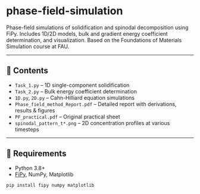 # phase-field-simulation
Phase-field simulations of solidification and spinodal decomposition using FiPy. Includes 1D/2D models, bulk and gradient energy coefficient determination, and visualization. Based on the Foundations of Materials Simulation course at FAU.


---

## 📑 Contents

- `Task_1.py` – 1D single-component solidification 
- `Task_2.py` – Bulk energy coefficient determination
- `1D.py`, `2D.py` – Cahn-Hilliard equation simulations
- `Phase_field_method_Report.pdf` – Detailed report with derivations, results & figures
- `PF_practical.pdf` – Original practical sheet
- `spinodal_pattern_t*.png` – 2D concentration profiles at various timesteps

---

## 🚀 Requirements

- Python 3.8+
- [FiPy](https://www.ctcms.nist.gov/fipy/), NumPy, Matplotlib

```bash
pip install fipy numpy matplotlib
